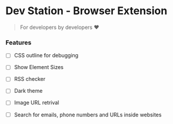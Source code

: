 # Dev Station - Browser Extension

> For developers by developers ❤️

### Features
- [ ] CSS outline for debugging
- [ ] Show Element Sizes
- [ ] RSS checker
- [ ] Dark theme
- [ ] Image URL retrival
- [ ] Search for emails, phone numbers and URLs inside websites


